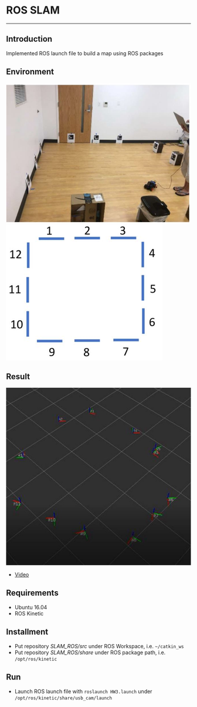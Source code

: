 # **ROS SLAM** #
- - -
## **Introduction** ##
Implemented ROS launch file to build a map using ROS packages

## **Environment** ##
![Alt text](img/Environment1.JPG)
![Alt text](img/Environment2.JPG)

## **Result** ##
![Alt text](img/Result1.JPG)
* [Video](https://youtu.be/bA_MkM1NLRY)

## **Requirements** ##
* Ubuntu 16.04
* ROS Kinetic

## **Installment** ##
* Put repository *SLAM_ROS/src* under ROS Workspace, i.e. ```~/catkin_ws```
* Put repository *SLAM_ROS/share* under ROS package path, i.e. ```/opt/ros/kinetic```

## **Run** ##
* Launch ROS launch file with ```roslaunch HW3.launch``` under ```/opt/ros/kinetic/share/usb_cam/launch```